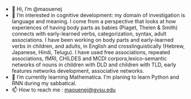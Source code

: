 - 👋 Hi, I’m @maouenej
- 👀 I’m interested in cognitive development: my domain of investigation is language and meaning.
 I come from a perspective that looks at how experiences of having body parts as babies (Piaget, Thelen & Smith)
connects with early-learned verbs, categorization, syntax, adult associations. I have been working on body parts and early-learned verbs
in children, and adults, in English and crosslinguistically (Hebrew, Japanese, Hindi, Telugu).
I have used free associations, repeated associations, fMRI, CHILDES and MCDI corpora,lexico-semantic networks of nouns
in children with DLD and children with TLD, early features networks development, associative networks.
- 🌱 I’m currently learning Mathematica. I'm planing to learn Python and RNN during my sabbatical.
- 📫 How to reach me : maouenej@gvsu.edu

<!---
maouenej/maouenej is a ✨ special ✨ repository because its `README.md` (this file) appears on your GitHub profile.
You can click the Preview link to take a look at your changes.
--->
